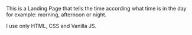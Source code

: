 This is a Landing Page that tells the time according what time is in the day for example: morning, afternoon or night.

I use only HTML, CSS and Vanilla JS.
